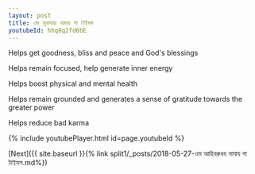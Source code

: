 ```yaml
---
layout: post
title: ওম সুবাদায়া নামায গা টাইমস
youtubeId: hhq0q2fd6bE
---
```

 
 
Helps get goodness, bliss and peace and God's blessings
 
Helps remain focused, help generate inner energy 
 
Helps boost physical and mental health 
 
Helps remain grounded and generates a sense of gratitude towards the greater power 
 
Helps reduce bad karma
 
 
 
 


{% include youtubePlayer.html id=page.youtubeId %}
 
[Next]({{ site.baseurl }}{% link  split1/_posts/2018-05-27-ওম আহিবরুধয নামায গা টাইমস.md%})
 
